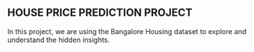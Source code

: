 ## HOUSE PRICE PREDICTION PROJECT

In this project, we are using the Bangalore Housing dataset to explore and understand the hidden insights.

